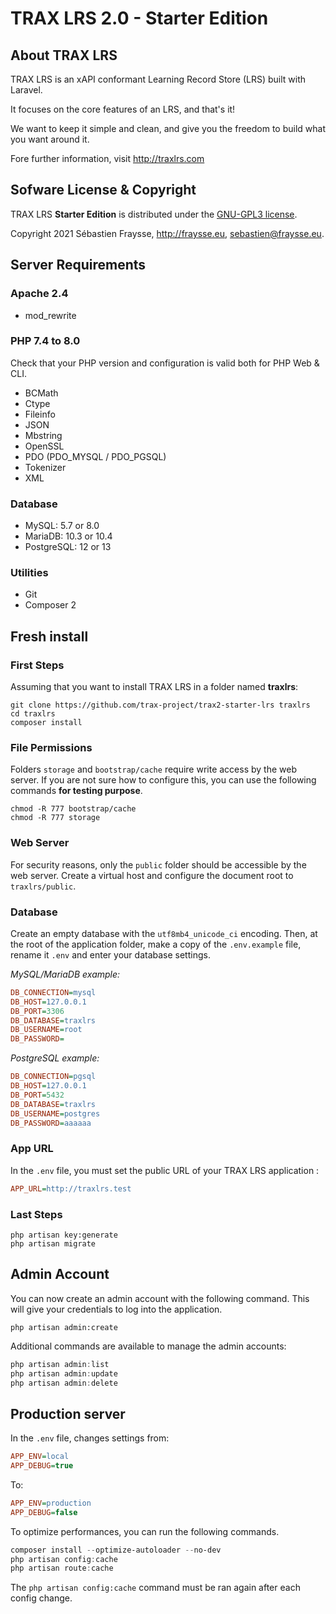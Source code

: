 # TRAX LRS 2.0 - Starter Edition


## About TRAX LRS

TRAX LRS is an xAPI conformant Learning Record Store (LRS) built with Laravel.

It focuses on the core features of an LRS, and that's it!

We want to keep it simple and clean, and give you the freedom to build what you want around it.

Fore further information, visit http://traxlrs.com


## Sofware License & Copyright

TRAX LRS **Starter Edition** is distributed under the [GNU-GPL3 license](https://www.gnu.org/licenses/gpl-3.0.fr.html).

Copyright 2021 Sébastien Fraysse, http://fraysse.eu, sebastien@fraysse.eu.


## Server Requirements

### Apache 2.4

- mod_rewrite

### PHP 7.4 to 8.0

Check that your PHP version and configuration is valid both for PHP Web & CLI.

- BCMath
- Ctype
- Fileinfo
- JSON
- Mbstring
- OpenSSL
- PDO (PDO_MYSQL / PDO_PGSQL)
- Tokenizer
- XML

### Database

- MySQL: 5.7 or 8.0
- MariaDB: 10.3 or 10.4
- PostgreSQL: 12 or 13

### Utilities

- Git
- Composer 2



## Fresh install

### First Steps

Assuming that you want to install TRAX LRS in a folder named **traxlrs**:

```
git clone https://github.com/trax-project/trax2-starter-lrs traxlrs
cd traxlrs
composer install
```

### File Permissions

Folders `storage` and `bootstrap/cache` require write access by the web server.
If you are not sure how to configure this, you can use the following commands **for testing purpose**.

```
chmod -R 777 bootstrap/cache
chmod -R 777 storage
```

### Web Server

For security reasons, only the `public` folder should be accessible by the web server.
Create a virtual host and configure the document root to `traxlrs/public`.


### Database

Create an empty database with the `utf8mb4_unicode_ci` encoding.
Then, at the root of the application folder, make a copy of the `.env.example` file,
rename it `.env` and enter your database settings.

*MySQL/MariaDB example:*

```ini
DB_CONNECTION=mysql
DB_HOST=127.0.0.1
DB_PORT=3306
DB_DATABASE=traxlrs
DB_USERNAME=root
DB_PASSWORD=
```

*PostgreSQL example:*

```ini
DB_CONNECTION=pgsql
DB_HOST=127.0.0.1
DB_PORT=5432
DB_DATABASE=traxlrs
DB_USERNAME=postgres
DB_PASSWORD=aaaaaa
```

### App URL

In the `.env` file, you must set the public URL of your TRAX LRS application :

```ini
APP_URL=http://traxlrs.test
```

### Last Steps

```
php artisan key:generate
php artisan migrate
```


## Admin Account

You can now create an admin account with the following command.
This will give your credentials to log into the application.

```
php artisan admin:create
```

Additional commands are available to manage the admin accounts:

```powershell
php artisan admin:list
php artisan admin:update
php artisan admin:delete
```


## Production server

In the `.env` file, changes settings from:

```ini
APP_ENV=local
APP_DEBUG=true
```

To:

```ini
APP_ENV=production
APP_DEBUG=false
```

To optimize performances, you can run the following commands.

```powershell
composer install --optimize-autoloader --no-dev
php artisan config:cache
php artisan route:cache
```

The `php artisan config:cache` command must be ran again after each config change.

